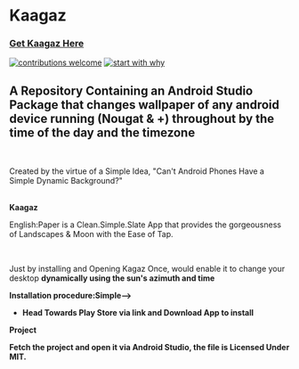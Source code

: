 # Kaagaz
### [Get Kaagaz Here](https://bit.ly/getkaagaz)
[![contributions welcome](https://img.shields.io/badge/contributions-welcome-brightgreen.svg?style=flat)](https://github.com/dwyl/esta/issues)
[![start with why](https://img.shields.io/badge/start%20with-why%3F-brightgreen.svg?style=flat)](http://www.ted.com/talks/simon_sinek_how_great_leaders_inspire_action)
<br>

## A Repository Containing an Android Studio Package that changes wallpaper of any android device running (Nougat & +) throughout by the time of the day and the timezone
<br>
<p>Created by the virtue of a Simple Idea, "Can't Android Phones Have a Simple Dynamic Background?"</p>
<br>
<b>Kaagaz</b>
<p>English:Paper is a Clean.Simple.Slate App that provides the gorgeousness of Landscapes & Moon with the Ease of Tap.<p>
  <br>
  <p>Just by installing and Opening Kagaz Once, would enable it to change your desktop <b>dynamically using the sun's azimuth and time</b><br>
   </p>
   <b>Installation procedure:<b>Simple--></b>
  <ul>
    <li>Head Towards Play Store via link and Download App to install</li>
  </ul>
  
 <b>Project</b>
 <p> Fetch the project and open it via Android Studio, the file is Licensed Under MIT.
